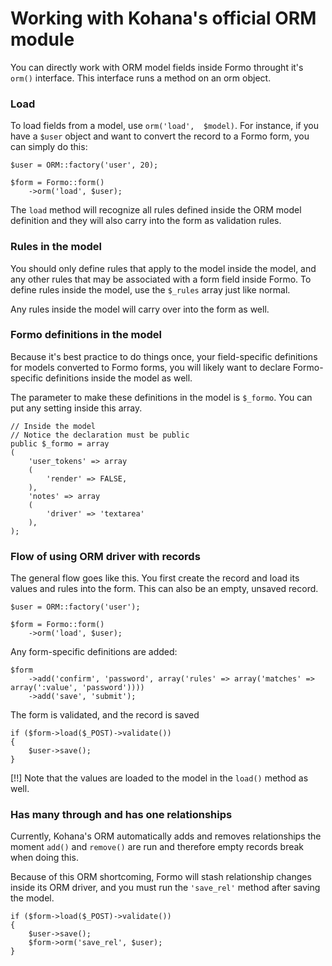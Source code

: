 Working with Kohana's official ORM module
=========================================

You can directly work with ORM model fields inside Formo throught it's `orm()` interface. This interface runs a method on an orm object.

### Load

To load fields from a model, use `orm('load',  $model)`. For instance, if you have a `$user` object and want to convert the record to a Formo form, you can simply do this:

	$user = ORM::factory('user', 20);
	
	$form = Formo::form()
		->orm('load', $user);
		
The `load` method will recognize all rules defined inside the ORM model definition and they will also carry into the form as validation rules.

### Rules in the model

You should only define rules that apply to the model inside the model, and any other rules that may be associated with a form field inside Formo. To define rules inside the model, use the `$_rules` array just like normal.

Any rules inside the model will carry over into the form as well.

### Formo definitions in the model

Because it's best practice to do things once, your field-specific definitions for models converted to Formo forms, you will likely want to declare Formo-specific definitions inside the model as well.

The parameter to make these definitions in the model is `$_formo`. You can put any setting inside this array.

	// Inside the model
	// Notice the declaration must be public
	public $_formo = array
	(
		'user_tokens' => array
		(
			'render' => FALSE,
		),
		'notes' => array
		(
			'driver' => 'textarea'
		),
	);
	
### Flow of using ORM driver with records

The general flow goes like this. You first create the record and load its values and rules into the form. This can also be an empty, unsaved record.

	$user = ORM::factory('user');
	
	$form = Formo::form()
		->orm('load', $user);

Any form-specific definitions are added:

	$form
		->add('confirm', 'password', array('rules' => array('matches' => array(':value', 'password'))))
		->add('save', 'submit');

The form is validated, and the record is saved
	
	if ($form->load($_POST)->validate())
	{
		$user->save();
	}

[!!] Note that the values are loaded to the model in the `load()` method as well.

### Has many through and has one relationships

Currently, Kohana's ORM automatically adds and removes relationships the moment `add()` and `remove()` are run and therefore empty records break when doing this.

Because of this ORM shortcoming, Formo will stash relationship changes inside its ORM driver, and you must run the `'save_rel'` method after saving the model.

	if ($form->load($_POST)->validate())
	{
		$user->save();
		$form->orm('save_rel', $user);
	}